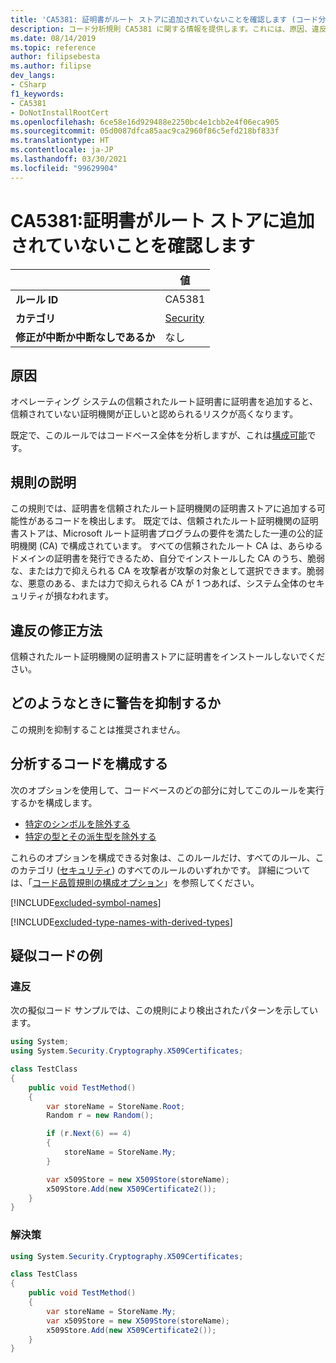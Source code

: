```yaml
---
title: 'CA5381: 証明書がルート ストアに追加されていないことを確認します (コード分析)'
description: コード分析規則 CA5381 に関する情報を提供します。これには、原因、違反の修正方法、抑制する状況などが含まれます。
ms.date: 08/14/2019
ms.topic: reference
author: filipsebesta
ms.author: filipse
dev_langs:
- CSharp
f1_keywords:
- CA5381
- DoNotInstallRootCert
ms.openlocfilehash: 6ce58e16d929488e2250bc4e1cbb2e4f06eca905
ms.sourcegitcommit: 05d0087dfca85aac9ca2960f86c5efd218bf833f
ms.translationtype: HT
ms.contentlocale: ja-JP
ms.lasthandoff: 03/30/2021
ms.locfileid: "99629904"
---
```

# <a name="ca5381-ensure-certificates-are-not-added-to-root-store"></a>CA5381:証明書がルート ストアに追加されていないことを確認します

| | 値 |
|-|-|
| **ルール ID** |CA5381|
| **カテゴリ** |[Security](security-warnings.md)|
| **修正が中断か中断なしであるか** |なし|

## <a name="cause"></a>原因

オペレーティング システムの信頼されたルート証明書に証明書を追加すると、信頼されていない証明機関が正しいと認められるリスクが高くなります。

既定で、このルールではコードベース全体を分析しますが、これは[構成可能](#configure-code-to-analyze)です。

## <a name="rule-description"></a>規則の説明

この規則では、証明書を信頼されたルート証明機関の証明書ストアに追加する可能性があるコードを検出します。 既定では、信頼されたルート証明機関の証明書ストアは、Microsoft ルート証明書プログラムの要件を満たした一連の公的証明機関 (CA) で構成されています。 すべての信頼されたルート CA は、あらゆるドメインの証明書を発行できるため、自分でインストールした CA のうち、脆弱な、または力で抑えられる CA を攻撃者が攻撃の対象として選択できます。脆弱な、悪意のある、または力で抑えられる CA が 1 つあれば、システム全体のセキュリティが損なわれます。

## <a name="how-to-fix-violations"></a>違反の修正方法

信頼されたルート証明機関の証明書ストアに証明書をインストールしないでください。

## <a name="when-to-suppress-warnings"></a>どのようなときに警告を抑制するか

この規則を抑制することは推奨されません。

## <a name="configure-code-to-analyze"></a>分析するコードを構成する

次のオプションを使用して、コードベースのどの部分に対してこのルールを実行するかを構成します。

- [特定のシンボルを除外する](#exclude-specific-symbols)
- [特定の型とその派生型を除外する](#exclude-specific-types-and-their-derived-types)

これらのオプションを構成できる対象は、このルールだけ、すべてのルール、このカテゴリ ([セキュリティ](security-warnings.md)) のすべてのルールのいずれかです。 詳細については、「[コード品質規則の構成オプション](../code-quality-rule-options.md)」を参照してください。

[!INCLUDE[excluded-symbol-names](~/includes/code-analysis/excluded-symbol-names.md)]

[!INCLUDE[excluded-type-names-with-derived-types](~/includes/code-analysis/excluded-type-names-with-derived-types.md)]

## <a name="pseudo-code-examples"></a>疑似コードの例

### <a name="violation"></a>違反

次の擬似コード サンプルでは、この規則により検出されたパターンを示しています。

```csharp
using System;
using System.Security.Cryptography.X509Certificates;

class TestClass
{
    public void TestMethod()
    {
        var storeName = StoreName.Root;
        Random r = new Random();

        if (r.Next(6) == 4)
        {
            storeName = StoreName.My;
        }

        var x509Store = new X509Store(storeName);
        x509Store.Add(new X509Certificate2());
    }
}
```

### <a name="solution"></a>解決策

```csharp
using System.Security.Cryptography.X509Certificates;

class TestClass
{
    public void TestMethod()
    {
        var storeName = StoreName.My;
        var x509Store = new X509Store(storeName);
        x509Store.Add(new X509Certificate2());
    }
}
```
